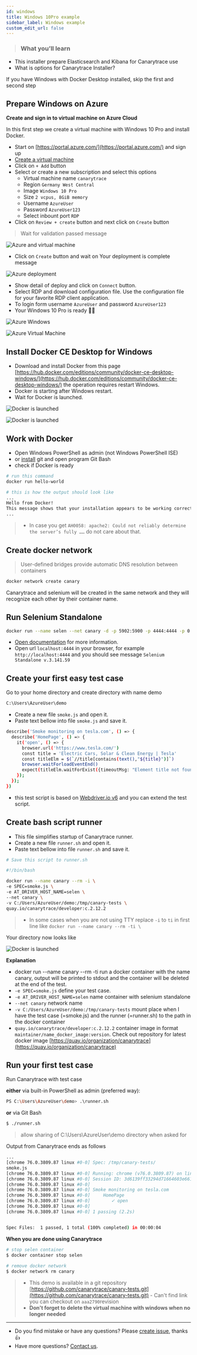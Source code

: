 ```yaml
---
id: windows
title: Windows 10Pro example
sidebar_label: Windows example
custom_edit_url: false
---
```


> ### What you’ll learn
- This installer prepare Elasticsearch and Kibana for Canarytrace use
- What is options for Canarytrace Installer?

If you have Windows with Docker Desktop installed, skip the first and second step

## Prepare Windows on Azure

**Create and sign in to virtual machine on Azure Cloud**

In this first step we create a virtual machine with Windows 10 Pro and install Docker.

- Start on [https://portal.azure.com/](https://portal.azure.com/) and sign up
- [Create a virtual machine](https://portal.azure.com/?l=en.en-us#blade/HubsExtension/BrowseResourceBlade/resourceType/Microsoft.Compute%2FVirtualMachines)
- Click on `+ Add` button
- Select or create a new subscription and select this options
  - Virtual machine name `canarytrace`
  - Region `Germany West Central`
  - Image  `Windows 10 Pro`
  - Size `2 vcpus, 8GiB memory`
  - Username `AzureUser`
  - Password `AzureUser123`
  - Select inbount port `RDP`
- Click on `Review + create` button and next click on `Create` button

> Wait for validation passed message 

![Azure and virtual machine](../../static/docs-img/azure-create-virtual-machine.png)

- Click on `Create` button and wait on Your deployment is complete message

![Azure deployment](../../static/docs-img/azure-deployment.png)

- Show detail of deploy and click on `Connect` button. 
- Select RDP and download configuration file. Use the configuration file for your favorite RDP client application.
- To login form username `AzureUser` and password `AzureUser123` 
- Your Windows 10 Pro is ready 👏🏻

![Azure Windows](../../static/docs-img/azure-windows.png)

![Azure Virtual Machine](../../static/docs-img/azure-virtual-machine.png)

## Install Docker CE Desktop for Windows

- Download and install Docker from this page [https://hub.docker.com/editions/community/docker-ce-desktop-windows/](https://hub.docker.com/editions/community/docker-ce-desktop-windows/) the operation requires restart Windows.
- Docker is starting after Windows restart. 
- Wait for Docker is launched. 

![Docker is launched](../../static/docs-img/azure-windows-docker.png)

![Docker is launched](../../static/docs-img/azure-windows-docker-starting.png)


## Work with Docker

- Open Windows PowerShell as admin (not Windows PowerShell ISE)
- or [install](https://git-scm.com/download/win) git and open program Git Bash
- check if Docker is ready

```bash
# run this command
docker run hello-world

# this is how the output should look like
...
Hello from Docker!
This message shows that your installation appears to be working correctly.
...
```

> - In case you get `AH0058: apache2: Could not reliably determine the server’s fully ……` do not care about that.

## Create docker network

> User-defined bridges provide automatic DNS resolution between containers

```bash
docker network create canary
```

Canarytrace and selenium will be created in the same network and they will recognize each other by their container name.

## Run Selenium Standalone

```bash
docker run --name selen --net canary -d -p 5902:5900 -p 4444:4444 -p 0.0.0.0:9222:9222 -v /dev/shm:/dev/shm selenium/standalone-chrome-debug:3.141.59-20200730
```

- [Open documentation](https://github.com/SeleniumHQ/docker-selenium) for more information.
- Open url `localhost:4444` in your browser, for example `http://localhost:4444` and you should see message `Selenium Standalone v.3.141.59`

## Create your first easy test case

Go to your home directory and create directory with name demo

```bash
C:\Users\AzureUser\demo
```

- Create a new file `smoke.js` and open it.
- Paste text bellow into file `smoke.js` and save it.

```bash
describe('Smoke monitoring on tesla.com', () => { 
  describe('HomePage', () => {
    it('open', () => {
      browser.url('https://www.tesla.com/')
      const title = 'Electric Cars, Solar & Clean Energy | Tesla'
      const titleElm = $(`//title[contains(text(),"${title}")]`)
      browser.waitForloadEventEnd()
      expect(titleElm.waitForExist({timeoutMsg: "Element title not found. The page couldn't be loaded in time."})).to.be.true
    });
  });
})
```

- this test script is based on [Webdriver.io v6](https://webdriver.io/docs/api.html) and you can extend the test script.

## Create bash script runner

- This file simplifies startup of Canarytrace runner.
- Create a new file `runner.sh` and open it.
- Paste text bellow into file `runner.sh` and save it.

```bash
# Save this script to runner.sh

#!/bin/bash

docker run --name canary --rm -i \
-e SPEC=smoke.js \
-e AT_DRIVER_HOST_NAME=selen \
--net canary \
-v C:/Users/AzureUser/demo:/tmp/canary-tests \
quay.io/canarytrace/developer:c.2.12.2
```

> - In some cases when you are not using TTY replace `-i` to `ti` in first line like `docker run --name canary --rm -ti \`

Your directory now looks like

![Docker is launched](../../static/docs-img/azure-windows-runner.png)

**Explanation**

- docker run --name canary --rm -ti run a docker container with the name canary, output will be printed to stdout and the container will be deleted at the end of the test.
- `-e SPEC=smoke.js` define your test case.
- `-e AT_DRIVER_HOST_NAME=selen` name container with selenium standalone
- `--net canary` network name
- `-v C:/Users/AzureUser/demo:/tmp/canary-tests` mount place when I have the test case (=smoke.js) and the runner (=runner.sh) to the path in the docker container
- `quay.io/canarytrace/developer:c.2.12.2` container image in format `maintainer/name_docker_image:version`. Check out repository for latest docker image [https://quay.io/organization/canarytrace](https://quay.io/organization/canarytrace)


## Run your first test case

Run Canarytrace with test case

**either** via built-in PowerShell as admin (preferred way):

```bash
PS C:\Users\AzureUser\demo> .\runner.sh
```

**or** via Git Bash

```bash
$ ./runner.sh
```

> allow sharing of C:\Users\AzureUser\demo directory when asked for

Output from Canarytrace ends as follows
```bash
...
[chrome 76.0.3809.87 linux #0-0] Spec: /tmp/canary-tests/
smoke.js
[chrome 76.0.3809.87 linux #0-0] Running: chrome (v76.0.3809.87) on linux
[chrome 76.0.3809.87 linux #0-0] Session ID: 3d6139ff33294d71664603e6613c3a05
[chrome 76.0.3809.87 linux #0-0]
[chrome 76.0.3809.87 linux #0-0] Smoke monitoring on tesla.com
[chrome 76.0.3809.87 linux #0-0]     HomePage
[chrome 76.0.3809.87 linux #0-0]        ✓ open
[chrome 76.0.3809.87 linux #0-0]
[chrome 76.0.3809.87 linux #0-0] 1 passing (2.2s)


Spec Files:	 1 passed, 1 total (100% completed) in 00:00:04
```

**When you are done using Canarytrace**

```bash
# stop selen container
$ docker container stop selen
 
# remove docker network
$ docker network rm canary
```

> - This demo is available in a git repository [https://github.com/canarytrace/canary-tests.git](https://github.com/canarytrace/canary-tests.git) - Can't find link you can checkout on `aaa2790`revision
> - **Don't forget to delete the virtual machine with windows when no longer needed**

---

- Do you find mistake or have any questions? Please [create issue](https://github.com/canarytrace/documentation/issues/new/choose), thanks 👍
- Have more questions? [Contact us](/docs/support/contactus).